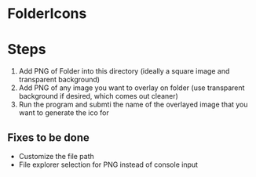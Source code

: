 # FolderIcons

# Steps
1. Add PNG of Folder into this directory (ideally a square image and transparent background)
2. Add PNG of any image you want to overlay on folder (use transparent background if desired, which comes out cleaner)
3. Run the program and submti the name of the overlayed image that you want to generate the ico for

## Fixes to be done
* Customize the file path
* File explorer selection for PNG instead of console input